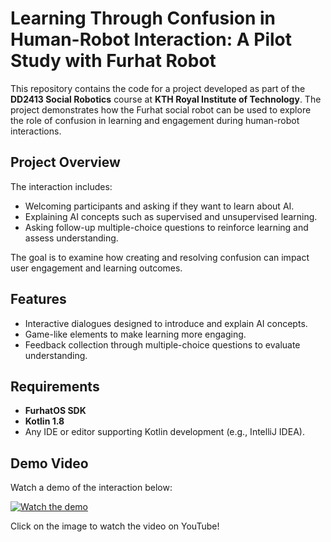 # Learning Through Confusion in Human-Robot Interaction: A Pilot Study with Furhat Robot

This repository contains the code for a project developed as part of the **DD2413 Social Robotics** course at **KTH Royal Institute of Technology**. The project demonstrates how the Furhat social robot can be used to explore the role of confusion in learning and engagement during human-robot interactions.

## Project Overview
The interaction includes:
- Welcoming participants and asking if they want to learn about AI.
- Explaining AI concepts such as supervised and unsupervised learning.
- Asking follow-up multiple-choice questions to reinforce learning and assess understanding.

The goal is to examine how creating and resolving confusion can impact user engagement and learning outcomes.

## Features
- Interactive dialogues designed to introduce and explain AI concepts.
- Game-like elements to make learning more engaging.
- Feedback collection through multiple-choice questions to evaluate understanding.

## Requirements
- **FurhatOS SDK**
- **Kotlin 1.8**
- Any IDE or editor supporting Kotlin development (e.g., IntelliJ IDEA).

## Demo Video

Watch a demo of the interaction below:

[![Watch the demo](https://img.youtube.com/vi/JnoAcd8MO3k/0.jpg)](https://youtu.be/JnoAcd8MO3k)

Click on the image to watch the video on YouTube!
